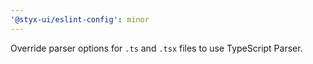 ```yaml
---
'@styx-ui/eslint-config': minor
---
```


Override parser options for `.ts` and `.tsx` files to use TypeScript Parser.
